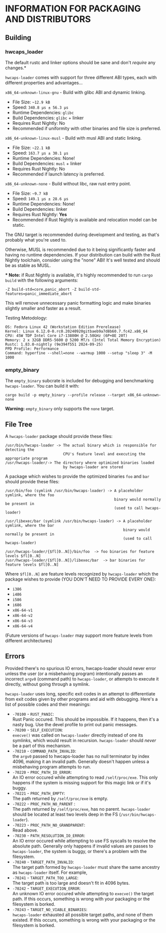# INFORMATION FOR PACKAGING AND DISTRIBUTORS

## Building

### hwcaps_loader

The default rustc and linker options should be sane and don't *require* any
changes.*

`hwcaps-loader` comes with support for three different ABI types, each with 
different properties and advantages...

`x86_64-unknown-linux-gnu` -
Build with glibc ABI and dynamic linking.

- File Size: `~12.9 kB`
- Speed: `340.8 µs ± 56.3 µs`
- Runtime Dependencies: `glibc`
- Build Dependencies: `glibc` + linker
- Requires Rust Nightly: No
- Recommended if uniformity with other binaries and file size is preferred.

`x86_64-unknown-linux-musl` -
Build with musl ABI and static linking.

- File Size: `~22.1 kB`
- Speed: `163.7 µs ± 30.1 µs`
- Runtime Dependencies: None!
- Build Dependencies: `musl` + linker
- Requires Rust Nightly: No
- Recommended if launch latency is preferred.

`x86_64-unknown-none` -
Build without libc, raw rust entry point.

- File Size: `~9.7 kB`
- Speed: `149.1 µs ± 28.6 µs`
- Runtime Dependencies: None!
- Build Dependencies: linker
- Requires Rust Nightly: **Yes**
- Recommended if Rust Nightly is available and relocation model can be static.

The GNU target is recommended during development and testing, as that's probably what you're used to.

Otherwise, MUSL is recommended due to it being significantly faster and having no runtime dependencies. 
If your distribution can build with the Rust Nightly toolchain, consider using the "none" ABI! It's well tested and should be as stable as MUSL. 

**\* Note:** if Rust Nightly is available, it's highly recommended to run `cargo build` with the following arguments:
```
-Z build-std=core,panic_abort -Z build-std-features=panic_immediate_abort
```
This will remove unnecessary panic formatting logic and make binaries slightly smaller and faster as a result.

Testing Metodology:
```
OS: Fedora Linux 42 (Workstation Edition Prerelease)
Kernel: Linux 6.12.0-0.rc0.20240920gitbaeb9a7d8b60.7.fc42.x86_64
CPU: 45W TDP Intel Core i7-13800H @ 2.50GHz (6P+8E 20T)
Memory: 2 x 32GB DDR5-5600 @ 5200 MT/s (Intel Total Memory Encryption)
Rustc: 1.83.0-nightly (9e394f551 2024-09-25)
PPD Profile: Performance
Command: hyperfine --shell=none --warmup 1000 --setup "sleep 3" -M 1000
```

### empty_binary

The `empty_binary` subcrate is included for debugging and benchmarking `hwcaps-loader`. You can build it with:
```
cargo build -p empty_binary --profile release --target x86_64-unknown-none
```
**Warning:** `empty_binary` only supports the `none` target.

## File Tree

A `hwcaps-loader` package should provide these files:
```
/usr/bin/hwcaps-loader -> The actual binary which is responsible for detecting the 
                          CPU's feature level and executing the appropriate program
/usr/hwcaps-loader/-> The directory where optimized binaries loaded 
                          by hwcaps-loader are stored
```

A package which wishes to provide the optimized binaries `foo` and `bar` should provide these files:
```
/usr/bin/foo (symlink /usr/bin/hwcaps-loader) -> A placeholder symlink, where the foo
                                                 binary would normally be present in
                                                 (used to call hwcaps-loader)

/usr/libexec/bar (symlink /usr/bin/hwcaps-loader) -> A placeholder symlink, where the bar
                                                     binary would normally be present in
                                                     (used to call hwcaps-loader)                                       

/usr/hwcaps-loader/{$fl[0..N]}/bin/foo  -> foo binaries for feature levels $fl[0..N] 
/usr/hwcaps-loader/{$fl[0..N]}/libexec/bar  -> bar binaries for feature levels $fl[0..N]
```
Where `$fl[0..N]` are feature levels recognized by `hwcaps-loader` which the package wishes to provide
(YOU DON'T NEED TO PROVIDE EVERY ONE):

- `i386`
- `i486`
- `i586`
- `i686`
- `x86-64-v1`
- `x86-64-v2`
- `x86-64-v3`
- `x86-64-v4`

(Future versions of `hwcaps-loader` may support more feature levels from different architectures)

## Errors

Provided there's no spurious IO errors, hwcaps-loader should never error unless 
the user (or a misbehaving program) intentionally passes an incorrect `argv0` (command path) to `hwcaps-loader`,
or attempts to execute it directly, without going through a symlink.

`hwcaps-loader` uses long, specific exit codes in an attempt to differentiate from exit codes
given by other programs and aid with debugging. Here's a list of possible codes and their
meanings:

- `-70100` - `RUST_PANIC`:  
Rust Panic occured. This should be impossible. If it happens, then it's a nasty bug.
Use the devel profile to print out panic messages.
- `-70200` - `SELF_EXECUTION`:  
`execve()` was called on `hwcaps-loader` directly instead of one its symlinks, which would
result in recursion. `hwcaps-loader` should *never* be a part of this mechanism.
- `-70210` - `COMMAND_PATH_INVALID`:  
the `argv0` passed to hwcaps-loader has no null terminator by index 4096, making it an
invalid path. Generally doesn't happen unless a misbehaving program attempts to run.
- `-70220` - `PROC_PATH_IO_ERROR`:  
An IO error occured while attempting to read `/self/proc/exe`. This only happens if
the system is missing support for this magic link or if it's buggy.
- `-70221` - `PROC_PATH_EMPTY`:  
The path returned by `/self/proc/exe` is empty.
- `-70222` - `PROC_PATH_NO_PARENT` :  
The path returned by `/self/proc/exe`, has no parent. `hwcaps-loader` should be located
at least two levels deep in the FS (`/usr/bin/hwcaps-loader`).
- `-70223` - `PROC_PATH_NO_GRANDPARENT`:  
Read above.
- `-70230` - `PATH_RESOLUTION_IO_ERROR`:  
An IO error occured while attempting to use FS syscalls to resolve the absolute path.
Generally only happens if invalid values are passes to `hwcaps-loader`, the system is buggy,
or there's a problem with the filesystem.
- `-70240` - `TARGET_PATH_INVALID`:  
The target path formed by `hwcaps-loader` must share the same ancestry as `hwcaps-loader` itself.
For example,
- `-70241` - `TARGET_PATH_TOO_LARGE`:  
The target path is too large and doesn't fit in 4096 bytes.
- `-70242` - `TARGET_EXECUTION_ERROR`:  
An unknown IO error occured while attempting to `execve()` the target path. If this
occurs, something is wrong with your packaging or the filesystem is borked.
- `-70243` - `TARGET_NO_VIABLE_BINARIES`:  
`hwcaps-loader` exhausted all possible target paths, and none of them existed. If this
occurs, something is wrong with your packaging or the filesystem is borked.
